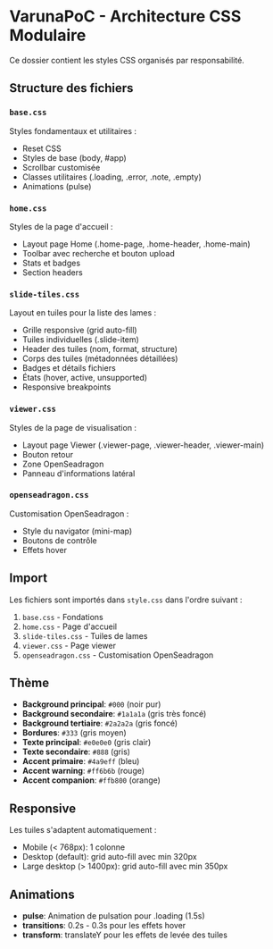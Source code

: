 # VarunaPoC - Architecture CSS Modulaire

Ce dossier contient les styles CSS organisés par responsabilité.

## Structure des fichiers

### `base.css`
Styles fondamentaux et utilitaires :
- Reset CSS
- Styles de base (body, #app)
- Scrollbar customisée
- Classes utilitaires (.loading, .error, .note, .empty)
- Animations (pulse)

### `home.css`
Styles de la page d'accueil :
- Layout page Home (.home-page, .home-header, .home-main)
- Toolbar avec recherche et bouton upload
- Stats et badges
- Section headers

### `slide-tiles.css`
Layout en tuiles pour la liste des lames :
- Grille responsive (grid auto-fill)
- Tuiles individuelles (.slide-item)
- Header des tuiles (nom, format, structure)
- Corps des tuiles (métadonnées détaillées)
- Badges et détails fichiers
- États (hover, active, unsupported)
- Responsive breakpoints

### `viewer.css`
Styles de la page de visualisation :
- Layout page Viewer (.viewer-page, .viewer-header, .viewer-main)
- Bouton retour
- Zone OpenSeadragon
- Panneau d'informations latéral

### `openseadragon.css`
Customisation OpenSeadragon :
- Style du navigator (mini-map)
- Boutons de contrôle
- Effets hover

## Import

Les fichiers sont importés dans `style.css` dans l'ordre suivant :
1. `base.css` - Fondations
2. `home.css` - Page d'accueil
3. `slide-tiles.css` - Tuiles de lames
4. `viewer.css` - Page viewer
5. `openseadragon.css` - Customisation OpenSeadragon

## Thème

- **Background principal**: `#000` (noir pur)
- **Background secondaire**: `#1a1a1a` (gris très foncé)
- **Background tertiaire**: `#2a2a2a` (gris foncé)
- **Bordures**: `#333` (gris moyen)
- **Texte principal**: `#e0e0e0` (gris clair)
- **Texte secondaire**: `#888` (gris)
- **Accent primaire**: `#4a9eff` (bleu)
- **Accent warning**: `#ff6b6b` (rouge)
- **Accent companion**: `#ffb800` (orange)

## Responsive

Les tuiles s'adaptent automatiquement :
- Mobile (< 768px): 1 colonne
- Desktop (default): grid auto-fill avec min 320px
- Large desktop (> 1400px): grid auto-fill avec min 350px

## Animations

- **pulse**: Animation de pulsation pour .loading (1.5s)
- **transitions**: 0.2s - 0.3s pour les effets hover
- **transform**: translateY pour les effets de levée des tuiles
